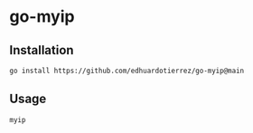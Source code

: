 # go-myip

## Installation

```bash
go install https://github.com/edhuardotierrez/go-myip@main
```

## Usage
```bash
myip
```